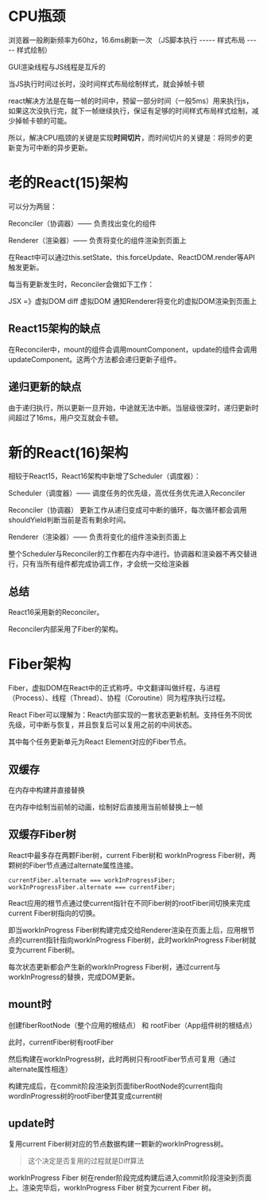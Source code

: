 # CPU瓶颈
浏览器一般刷新频率为60hz，16.6ms刷新一次 （JS脚本执行 -----  样式布局 ----- 样式绘制）

GUI渲染线程与JS线程是互斥的

当JS执行时间过长时，没时间样式布局绘制样式，就会掉帧卡顿

react解决方法是在每一帧的时间中，预留一部分时间（一般5ms）用来执行js，如果这次没执行完，就下一帧继续执行，保证有足够的时间样式布局样式绘制，减少掉帧卡顿的可能。

所以，解决CPU瓶颈的关键是实现**时间切片**，而时间切片的关键是：将同步的更新变为可中断的异步更新。

# 老的React(15)架构
可以分为两层：

Reconciler（协调器）—— 负责找出变化的组件

Renderer（渲染器）—— 负责将变化的组件渲染到页面上

在React中可以通过this.setState、this.forceUpdate、ReactDOM.render等API触发更新。

每当有更新发生时，Reconciler会做如下工作：

JSX =》虚拟DOM
diff 虚拟DOM
通知Renderer将变化的虚拟DOM渲染到页面上

## React15架构的缺点
在Reconciler中，mount的组件会调用mountComponent，update的组件会调用updateComponent。这两个方法都会递归更新子组件。

## 递归更新的缺点
由于递归执行，所以更新一旦开始，中途就无法中断。当层级很深时，递归更新时间超过了16ms，用户交互就会卡顿。

# 新的React(16)架构
相较于React15，React16架构中新增了Scheduler（调度器）：

Scheduler（调度器）—— 调度任务的优先级，高优任务优先进入Reconciler

Reconciler（协调器） 更新工作从递归变成可中断的循环，每次循环都会调用shouldYield判断当前是否有剩余时间。

Renderer（渲染器）—— 负责将变化的组件渲染到页面上

整个Scheduler与Reconciler的工作都在内存中进行。协调器和渲染器不再交替进行，只有当所有组件都完成协调工作，才会统一交给渲染器

## 总结
React16采用新的Reconciler。

Reconciler内部采用了Fiber的架构。

# Fiber架构
Fiber，虚拟DOM在React中的正式称呼。中文翻译叫做纤程，与进程（Process）、线程（Thread）、协程（Coroutine）同为程序执行过程。

React Fiber可以理解为：React内部实现的一套状态更新机制。支持任务不同优先级，可中断与恢复，并且恢复后可以复用之前的中间状态。

其中每个任务更新单元为React Element对应的Fiber节点。

## 双缓存
在内存中构建并直接替换

在内存中绘制当前帧的动画，绘制好后直接用当前帧替换上一帧

## 双缓存Fiber树
React中最多存在两颗Fiber树，current Fiber树和 workInProgress Fiber树，两颗树的Fiber节点通过alternate属性连接。
```
currentFiber.alternate === workInProgressFiber;
workInProgressFiber.alternate === currentFiber;
```
React应用的根节点通过使current指针在不同Fiber树的rootFiber间切换来完成current Fiber树指向的切换。

即当workInProgress Fiber树构建完成交给Renderer渲染在页面上后，应用根节点的current指针指向workInProgress Fiber树，此时workInProgress Fiber树就变为current Fiber树。

每次状态更新都会产生新的workInProgress Fiber树，通过current与workInProgress的替换，完成DOM更新。

## mount时
创建fiberRootNode（整个应用的根结点） 和 rootFiber（App组件树的根结点）

此时，currentFiber树有rootFiber

然后构建在workInProgress树，此时两树只有rootFiber节点可复用（通过alternate属性相连）

构建完成后，在commit阶段渲染到页面fiberRootNode的current指向wordInProgress树的rootFiber使其变成current树

## update时
复用current Fiber树对应的节点数据构建一颗新的workInProgress树。
> 这个决定是否复用的过程就是Diff算法

workInProgress Fiber 树在render阶段完成构建后进入commit阶段渲染到页面上。渲染完毕后，workInProgress Fiber 树变为current Fiber 树。